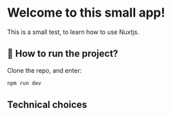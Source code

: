 # Welcome to this small app!

This is a small test, to learn how to use Nuxtjs.

## 📱 How to run the project?

Clone the repo, and enter:

```bash
npm run dev
```

## Technical choices

